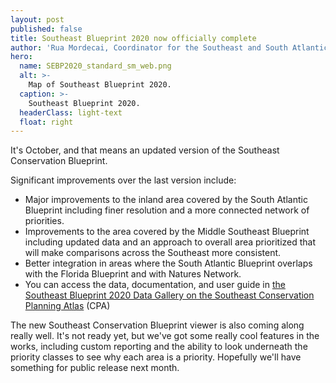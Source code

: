 ```yaml
---
layout: post
published: false
title: Southeast Blueprint 2020 now officially complete
author: 'Rua Mordecai, Coordinator for the Southeast and South Atlantic Blueprints'
hero:
  name: SEBP2020_standard_sm_web.png
  alt: >-
    Map of Southeast Blueprint 2020.
  caption: >-
    Southeast Blueprint 2020.
  headerClass: light-text
  float: right
---
```

It's October, and that means an updated version of the Southeast Conservation Blueprint. 

Significant improvements over the last version include:
- Major improvements to the inland area covered by the South Atlantic Blueprint including finer resolution and a more connected network of priorities.
- Improvements to the area covered by the Middle Southeast Blueprint including updated data and an approach to overall area prioritized that will make comparisons across the Southeast more consistent.
- Better integration in areas where the South Atlantic Blueprint overlaps with the Florida Blueprint and with Natures Network.
- You can access the data, documentation, and user guide in [the Southeast Blueprint 2020 Data Gallery on the Southeast Conservation Planning Atlas](https://seregion.databasin.org/galleries/5d5eb2989ea14a9f8df3ebb619fe470c) (CPA)
<!--more-->
The new Southeast Conservation Blueprint viewer is also coming along really well. It's not ready yet, but we've got some really cool features in the works, including custom reporting and the ability to look underneath the priority classes to see why each area is a priority. Hopefully we'll have something for public release next month.
